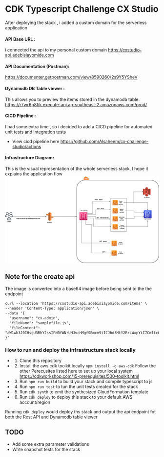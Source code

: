 # CDK Typescript Challenge CX Studio

After deploying the stack , i added a custom domain for the serverless application

#### API Base URL : 
i connected the api to my personal custom domain
https://cxstudio-api.adebisiayomide.com

#### API Documentation (Postman): 
https://documenter.getpostman.com/view/8590260/2s9Y5YSheV


#### Dynamodb DB Table viewer : 
This allows you to preview the items stored in the dynamodb table.
https://r7wr6p8fik.execute-api.ap-southeast-2.amazonaws.com/prod/

#### CICD Pipeline : 
I had some extra time , so i decided to add a CICD pipeline for automated unit tests and integration tests
- View cicd pipeline here https://github.com/Alsaheem/cx-challenge-studio/actions

#### Infrastructure Diagram: 
This is the visual representation of the whole serverless stack, I hope it explains the application flow 
![Screenshot](infra-design.png)


## Note for the create api
The image is converted into a base64 image before being sent to the the endpoint
```
curl --location 'https://cxstudio-api.adebisiayomide.com/items' \
--header 'Content-Type: application/json' \
--data '{
  "username": "cx-admin",
  "fileName": "samplefile.js",
  "fileContent": "aW1wb3J0IHsgU3RhY2ssIFN0YWNrUHJvcHMgfSBmcm9tICJhd3MtY2RrLWxpYiI7CmltcG9ydCB7IENvbnN0cnVjdCB9IGZyb20gImNvbnN0cnVjdHMiOwpleHBvcnQgZGVjbGFyZSBjbGFzcyBDeFN0dWRpb1N0YWNrIGV4dGVuZHMgU3RhY2sgewogICAgY29uc3RydWN0b3Ioc2NvcGU6IENvbnN0cnVjdCwgaWQ6IHN0cmluZywgcHJvcHM/OiBTdGFja1Byb3BzKTsKfQo="
}'
```

### How to run and deploy the infrastructure stack locally

- 1. Clone this repository
- 2. Install the aws cdk toolkit locally `npm install -g aws-cdk`
Follow the other Perecusites listed here to set up your local system https://cdkworkshop.com/15-prerequisites/500-toolkit.html
- 3. Run `npm run build` to build your stack and compile typescript to js
- 4. Run `npm run test` to tun the unit tests created for the stack
- 5. Run `cdk synth` to emit the synthesized CloudFormation template
- 6. Run `cdk deploy`  to  deploy this stack to your default AWS account/region

Running `cdk deploy` would deploy ths stack and output the api endpoint fot both the Rest API and Dynamodb table viewer

## TODO
- Add some extra parameter validations
- Write snapshot tests for the stack

